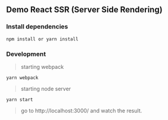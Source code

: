 ## Demo React SSR (Server Side Rendering)

### Install dependencies
``npm install or yarn install``

### Development
> starting webpack

```yarn webpack```

> starting node server

``yarn start``

> go to http://localhost:3000/ and watch the result.